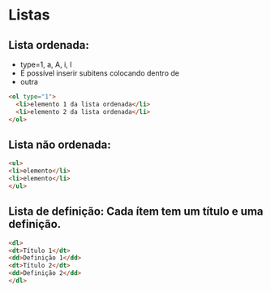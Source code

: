 # Listas

## Lista ordenada:

- type=1, a, A, i, I
- É possível inserir subitens colocando dentro de <li> outra <ol> 

~~~html
<ol type="1">
  <li>elemento 1 da lista ordenada</li>
  <li>elemento 2 da lista ordenada</li>
</ol>
~~~

## Lista não ordenada:

~~~html
<ul>
<li>elemento</li>
<li>elemento</li>
</ul>
~~~

## Lista de definição: Cada ítem tem um título e uma definição.

~~~html
<dl>
<dt>Título 1</dt>
<dd>Definição 1</dd>
<dt>Título 2</dt>
<dd>Definição 2</dd>
</dl>
~~~
